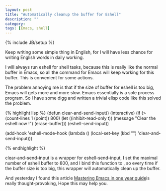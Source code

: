 ```yaml
---
layout: post
title: "Automatically cleanup the buffer for Eshell"
description: ""
category:
tags: [Emacs, shell]
---
```

{% include JB/setup %}

Keep writing some simple thing in English, for I will have less chance for writing English words in daily working.

I will always run eshell for shell tasks, because this is really like the normal buffer in Emacs, so all the command for Emacs will keep working for this buffer. This is convenient for some actions.

The problem annoying me is that if the size of buffer for eshell is too big, Emacs will gets more and more slow. Emacs essentially is a sole process program. So I have some digg and written a trivial elisp code like this solved the problem.

{% highlight lisp %}
(defun clear-and-send-input()
  (interactive)
  (if (> (count-lines 1 (point)) 800)
      (let ((inhibit-read-only t))
        (message "Clear the eshell now !")
	(erase-buffer)))
  (eshell-send-input))

(add-hook 'eshell-mode-hook
	  (lambda ()
	  (local-set-key (kbd "<return>") 'clear-and-send-input)))

{% endhighlight %}

clear-and-send-input is a wrapper for eshell-send-input, I set the maximal number of eshell buffer to 800, and I bind this function to <return>, so every time if the buffer size is too big, this wrapper will automatically clean up the buffer.

And yesterday I found this article [Mastering Emacs in one year guide](https://github.com/redguardtoo/mastering-emacs-in-one-year-guide)is really thought-provoking, Hope this may help you.
